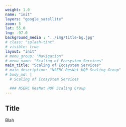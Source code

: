 ```yaml
---
weight: 1.0
name: "init"
layers: "google_satellite"
zoom: 5
lat: 55.0
lng: -97.0
background_media : "../img/title-bg.jpg" 
# class: "splash-tint"
# visible: true
layout: "init"
# menu_group: "Navigation"
# menu_name: "Scaling of Ecosystem Services"
main_title: "Scaling of Ecosystem Services"
# main_description: "NSERC ResNet HQP Scaling Group"
# body_md: |  
  # Scaling of Ecosystem Services

  ### NSERC ResNet HQP Scaling Group  
---
```

## Title

Blah
